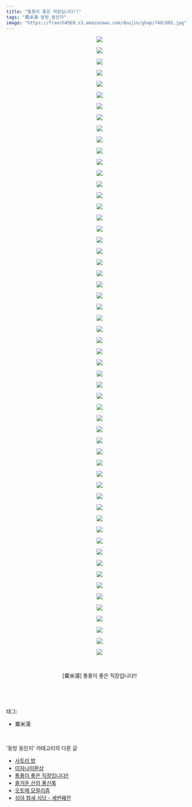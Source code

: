```yaml
---
title: "통풍이 좋은 직장입니다!!"
tags: "粟米湯 동방_동인지"
image: "https://franch4569.s3.amazonaws.com/doujin/ghap/748/001.jpg"
---
```

<div class="article">
<p style="text-align: center; clear: none; float: none;"><img src="{{ site.imgserver2 }}/ghap/748/001.jpg"/></p>
<p style="text-align: center; clear: none; float: none;"><img src="{{ site.imgserver2 }}/ghap/748/002.jpg"/></p>
<p style="text-align: center; clear: none; float: none;"><img src="{{ site.imgserver2 }}/ghap/748/003.jpg"/></p>
<p style="text-align: center; clear: none; float: none;"><img src="{{ site.imgserver2 }}/ghap/748/004.jpg"/></p>
<p style="text-align: center; clear: none; float: none;"><img src="{{ site.imgserver2 }}/ghap/748/005.jpg"/></p>
<p style="text-align: center; clear: none; float: none;"><img src="{{ site.imgserver2 }}/ghap/748/006.jpg"/></p>
<p style="text-align: center; clear: none; float: none;"><img src="{{ site.imgserver2 }}/ghap/748/007.jpg"/></p>
<p style="text-align: center; clear: none; float: none;"><img src="{{ site.imgserver2 }}/ghap/748/008.jpg"/></p>
<p style="text-align: center; clear: none; float: none;"><img src="{{ site.imgserver2 }}/ghap/748/009.jpg"/></p>
<p style="text-align: center; clear: none; float: none;"><img src="{{ site.imgserver2 }}/ghap/748/010.jpg"/></p>
<p style="text-align: center; clear: none; float: none;"><img src="{{ site.imgserver2 }}/ghap/748/011.jpg"/></p>
<p style="text-align: center; clear: none; float: none;"><img src="{{ site.imgserver2 }}/ghap/748/012.jpg"/></p>
<p style="text-align: center; clear: none; float: none;"><img src="{{ site.imgserver2 }}/ghap/748/013.jpg"/></p>
<p style="text-align: center; clear: none; float: none;"><img src="{{ site.imgserver2 }}/ghap/748/014.jpg"/></p>
<p style="text-align: center; clear: none; float: none;"><img src="{{ site.imgserver2 }}/ghap/748/015.jpg"/></p>
<p style="text-align: center; clear: none; float: none;"><img src="{{ site.imgserver2 }}/ghap/748/016.jpg"/></p>
<p style="text-align: center; clear: none; float: none;"><img src="{{ site.imgserver2 }}/ghap/748/017.jpg"/></p>
<p style="text-align: center; clear: none; float: none;"><img src="{{ site.imgserver2 }}/ghap/748/018.jpg"/></p>
<p style="text-align: center; clear: none; float: none;"><img src="{{ site.imgserver2 }}/ghap/748/019.jpg"/></p>
<p style="text-align: center; clear: none; float: none;"><img src="{{ site.imgserver2 }}/ghap/748/020.jpg"/></p>
<p style="text-align: center; clear: none; float: none;"><img src="{{ site.imgserver2 }}/ghap/748/021.jpg"/></p>
<p style="text-align: center; clear: none; float: none;"><img src="{{ site.imgserver2 }}/ghap/748/022.jpg"/></p>
<p style="text-align: center; clear: none; float: none;"><img src="{{ site.imgserver2 }}/ghap/748/023.jpg"/></p>
<p style="text-align: center; clear: none; float: none;"><img src="{{ site.imgserver2 }}/ghap/748/024.jpg"/></p>
<p style="text-align: center; clear: none; float: none;"><img src="{{ site.imgserver2 }}/ghap/748/025.jpg"/></p>
<p style="text-align: center; clear: none; float: none;"><img src="{{ site.imgserver2 }}/ghap/748/026.jpg"/></p>
<p style="text-align: center; clear: none; float: none;"><img src="{{ site.imgserver2 }}/ghap/748/027.jpg"/></p>
<p style="text-align: center; clear: none; float: none;"><img src="{{ site.imgserver2 }}/ghap/748/028.jpg"/></p>
<p style="text-align: center; clear: none; float: none;"><img src="{{ site.imgserver2 }}/ghap/748/029.jpg"/></p>
<p style="text-align: center; clear: none; float: none;"><img src="{{ site.imgserver2 }}/ghap/748/030.jpg"/></p>
<p style="text-align: center; clear: none; float: none;"><img src="{{ site.imgserver2 }}/ghap/748/031.jpg"/></p>
<p style="text-align: center; clear: none; float: none;"><img src="{{ site.imgserver2 }}/ghap/748/032.jpg"/></p>
<p style="text-align: center; clear: none; float: none;"><img src="{{ site.imgserver2 }}/ghap/748/033.jpg"/></p>
<p style="text-align: center; clear: none; float: none;"><img src="{{ site.imgserver2 }}/ghap/748/034.jpg"/></p>
<p style="text-align: center; clear: none; float: none;"><img src="{{ site.imgserver2 }}/ghap/748/035.jpg"/></p>
<p style="text-align: center; clear: none; float: none;"><img src="{{ site.imgserver2 }}/ghap/748/036.jpg"/></p>
<p style="text-align: center; clear: none; float: none;"><img src="{{ site.imgserver2 }}/ghap/748/037.jpg"/></p>
<p style="text-align: center; clear: none; float: none;"><img src="{{ site.imgserver2 }}/ghap/748/038.jpg"/></p>
<p style="text-align: center; clear: none; float: none;"><img src="{{ site.imgserver2 }}/ghap/748/039.jpg"/></p>
<p style="text-align: center; clear: none; float: none;"><img src="{{ site.imgserver2 }}/ghap/748/040.jpg"/></p>
<p style="text-align: center; clear: none; float: none;"><img src="{{ site.imgserver2 }}/ghap/748/041.jpg"/></p>
<p style="text-align: center; clear: none; float: none;"><img src="{{ site.imgserver2 }}/ghap/748/042.jpg"/></p>
<p style="text-align: center; clear: none; float: none;"><img src="{{ site.imgserver2 }}/ghap/748/043.jpg"/></p>
<p style="text-align: center; clear: none; float: none;"><img src="{{ site.imgserver2 }}/ghap/748/044.jpg"/></p>
<p style="text-align: center; clear: none; float: none;"><img src="{{ site.imgserver2 }}/ghap/748/045.jpg"/></p>
<p style="text-align: center; clear: none; float: none;"><img src="{{ site.imgserver2 }}/ghap/748/046.jpg"/></p>
<p style="text-align: center; clear: none; float: none;"><img src="{{ site.imgserver2 }}/ghap/748/047.jpg"/></p>
<p style="text-align: center; clear: none; float: none;"><img src="{{ site.imgserver2 }}/ghap/748/048.jpg"/></p>
<p style="text-align: center; clear: none; float: none;"><img src="{{ site.imgserver2 }}/ghap/748/049.jpg"/></p>
<p style="text-align: center; clear: none; float: none;"><img src="{{ site.imgserver2 }}/ghap/748/050.jpg"/></p>
<p style="text-align: center; clear: none; float: none;"><img src="{{ site.imgserver2 }}/ghap/748/051.jpg"/></p>
<p style="text-align: center; clear: none; float: none;"><img src="{{ site.imgserver2 }}/ghap/748/052.jpg"/></p>
<p style="text-align: center; clear: none; float: none;"><img src="{{ site.imgserver2 }}/ghap/748/053.jpg"/></p>
<p style="text-align: center; clear: none; float: none;"><img src="{{ site.imgserver2 }}/ghap/748/054.jpg"/></p>
<p style="text-align: center; clear: none; float: none;"><img src="{{ site.imgserver2 }}/ghap/748/055.jpg"/></p>
<p style="text-align: center; clear: none; float: none;"><img src="{{ site.imgserver2 }}/ghap/748/056.jpg"/></p>
<p style="text-align: center; clear: none; float: none;"><br/></p>
<p style="text-align: center; clear: none; float: none;">[粟米湯] 통풍이 좋은 직장입니다!!</p>
<p><br/></p>
</div><br/>
<div class="tagTrail">
<p>태그: </p>
<ul>
<li>粟米湯</li>
</ul>
</div><br/>
<div class="another">
<p>'동방 동인지' 카테고리의 다른 글</p>
<ul>
<li><a href="/ghap_750">사토리 밥</a></li>
<li><a href="/ghap_749">이자나미환상</a></li>
<li><a href="/ghap_748">통풍이 좋은 직장입니다!!</a></li>
<li><a href="/ghap_747">즐거운 산의 풍신록</a></li>
<li><a href="/ghap_746">오토메 모럴리즘</a></li>
<li><a href="/ghap_745">심야 참새 식당 - 세번째잔</a></li>
</ul>
</div><br/>
<div class="cb_module cb_fluid">
<div class="cb_wrt cb_profile">
</div><!-- commentList close -->
</div><br/>
